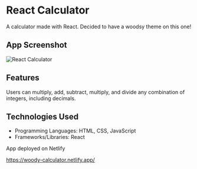 # React Calculator

A calculator made with React. Decided to have a woodsy theme on this one!

## App Screenshot

![React Calculator](https://user-images.githubusercontent.com/62581000/125372784-ed6afd00-e351-11eb-8016-d6981684b3d5.png)

## Features

Users can multiply, add, subtract, multiply, and divide any combination of integers, including decimals.

## Technologies Used

- Programming Languages: HTML, CSS, JavaScript
- Frameworks/Libraries: React

App deployed on Netlify

https://woody-calculator.netlify.app/